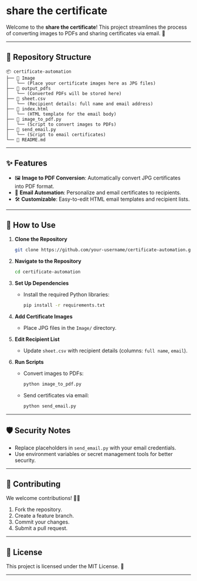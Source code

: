 # share the certificate

Welcome to the **share the certificate**! This project streamlines the process of converting images to PDFs and sharing certificates via email. 🚀

---

## 📂 Repository Structure

```
📦 certificate-automation
├── 📂 Image
│   └── (Place your certificate images here as JPG files)
├── 📂 output_pdfs
│   └── (Converted PDFs will be stored here)
├── 📄 sheet.csv
│   └── (Recipient details: full name and email address)
├── 📄 index.html
│   └── (HTML template for the email body)
├── 📄 image_to_pdf.py
│   └── (Script to convert images to PDFs)
├── 📄 send_email.py
│   └── (Script to email certificates)
└── 📄 README.md
```

---

## ✨ Features

- 🖼️ **Image to PDF Conversion**: Automatically convert JPG certificates into PDF format.
- 📧 **Email Automation**: Personalize and email certificates to recipients.
- 🛠️ **Customizable**: Easy-to-edit HTML email templates and recipient lists.

---

## 🚀 How to Use

1. **Clone the Repository**
   ```bash
   git clone https://github.com/your-username/certificate-automation.git
   ```

2. **Navigate to the Repository**
   ```bash
   cd certificate-automation
   ```

3. **Set Up Dependencies**
   - Install the required Python libraries:
     ```bash
     pip install -r requirements.txt
     ```

4. **Add Certificate Images**
   - Place JPG files in the `Image/` directory.

5. **Edit Recipient List**
   - Update `sheet.csv` with recipient details (columns: `full name`, `email`).

6. **Run Scripts**
   - Convert images to PDFs:
     ```bash
     python image_to_pdf.py
     ```
   - Send certificates via email:
     ```bash
     python send_email.py
     ```

---

## 🛡️ Security Notes

- Replace placeholders in `send_email.py` with your email credentials.
- Use environment variables or secret management tools for better security.

---

## 🤝 Contributing

We welcome contributions! 🧑‍💻

1. Fork the repository.
2. Create a feature branch.
3. Commit your changes.
4. Submit a pull request.

---

## 📜 License

This project is licensed under the MIT License. 📝

---
